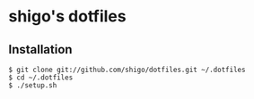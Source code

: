 shigo's dotfiles
=================

## Installation

```
$ git clone git://github.com/shigo/dotfiles.git ~/.dotfiles
$ cd ~/.dotfiles
$ ./setup.sh
```
